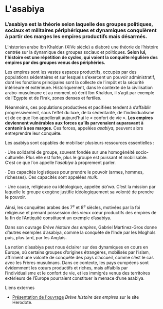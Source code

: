 # L'asabiya

### L’asabiya est la théorie selon laquelle des groupes politiques, sociaux et militaires périphériques et dynamiques conquièrent à partir des marges les empires productifs mais désarmés.

L’historien arabe Ibn Khaldun (XIVe siècle) a élaboré une théorie de l’histoire centrée sur la dynamique des groupes sociaux et politiques. **Selon lui, l’histoire est une répétition de cycles, qui voient la conquête régulière des empires par des groupes venus des périphéries.**

Les empires sont les vastes espaces productifs, occupés par des populations sédentaires et sur lesquels s’exercent un pouvoir administratif, dont les fonctions principales sont la collecte de l’impôt et la sécurité intérieure et extérieure. Historiquement, dans le contexte de la civilisation arabo-musulmane et au moment où écrit Ibn Khaldun, il s’agit par exemple de l’Egypte et de l’Irak, zones denses et fertiles.

Néanmoins, ces populations productives et pacifiées tendent à s’affaiblir progressivement, sous l’effet du luxe, de la sédentarité, de l’individualisme et de ce que l’on appellerait aujourd’hui le « confort de vie ». **Les empires deviennent vulnérables aux forces qu’ils parvenaient auparavant à contenir à ses marges.** Ces forces, appelées _asabiya_, peuvent alors entreprendre leur conquête.

Les asabiya sont capables de mobiliser plusieurs ressources essentielles :

·       Une solidarité de groupe, souvent fondée sur une homogénéité socio-culturelle. Plus elle est forte, plus le groupe est puissant et mobilisable. C’est ce que l’on appelle l’_asabiya_ à proprement parler.

·       Des capacités logistiques pour prendre le pouvoir (armes, hommes, richesses). Ces capacités sont appelées _mulk_.

·       Une cause, religieuse ou idéologique, appelée _da’wa_. C’est la mission par laquelle le groupe exogène justifie idéologiquement sa volonté de prendre le pouvoir.

Ainsi, les conquêtes arabes des 7<sup>e</sup> et 8<sup>e</sup> siècles, motivées par la foi religieuse et prenant possession des vieux cœur productifs des empires de la fin de l’Antiquité constituent un exemple d’asabiya.

Dans son ouvrage _Brève histoire des empires_, Gabriel Martinez-Gros donne d’autres exemples d’asabiya, comme la conquête de l’Inde par les Moghols puis, plus tard, par les Anglais.

La notion d’asabiya peut nous éclairer sur des dynamiques en cours en Europe, où certains groupes d’origines étrangères, mobilisés par l’islam, affirment une volonté de conquête des pays d’accueil, comme c’est le cas avec les Frères musulmans. Dans ce contexte, les pays européens sont évidemment les cœurs productifs et riches, mais affaiblis par l’individualisme et le confort de vie, et les immigrés venus des territoires extérieurs de l’Europe pourraient constituer la menace d’une asabiya.



Liens externes&#x20;

* [Présentation de l'ouvrage](https://www.herodote.net/Comment_ils_surgissent_comment_ils_s_effondrent-article-1544.php) _Brève histoire des empires_ sur le site Herodote.
